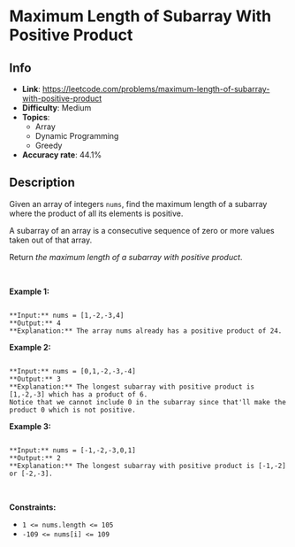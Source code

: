 # Maximum Length of Subarray With Positive Product

## Info  
- **Link**: https://leetcode.com/problems/maximum-length-of-subarray-with-positive-product
- **Difficulty**: Medium  
- **Topics**:   
    - Array
    - Dynamic Programming
    - Greedy
- **Accuracy rate**: 44.1%  

## Description  
    
Given an array of integers `nums`, find the maximum length of a subarray where the product of all its elements is positive.


A subarray of an array is a consecutive sequence of zero or more values taken out of that array.


Return *the maximum length of a subarray with positive product*.


 


**Example 1:**



```

**Input:** nums = [1,-2,-3,4]
**Output:** 4
**Explanation:** The array nums already has a positive product of 24.

```

**Example 2:**



```

**Input:** nums = [0,1,-2,-3,-4]
**Output:** 3
**Explanation:** The longest subarray with positive product is [1,-2,-3] which has a product of 6.
Notice that we cannot include 0 in the subarray since that'll make the product 0 which is not positive.
```

**Example 3:**



```

**Input:** nums = [-1,-2,-3,0,1]
**Output:** 2
**Explanation:** The longest subarray with positive product is [-1,-2] or [-2,-3].

```

 


**Constraints:**


* `1 <= nums.length <= 105`
* `-109 <= nums[i] <= 109`


  
    